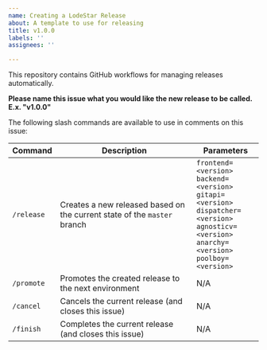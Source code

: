 ```yaml
---
name: Creating a LodeStar Release
about: A template to use for releasing
title: v1.0.0
labels: ''
assignees: ''

---
```


This repository contains GitHub workflows for managing releases automatically.

**Please name this issue what you would like the new release to be called. E.x. "v1.0.0"**

The following slash commands are available to use in comments on this issue:

| Command | Description | Parameters |
|---|---|---|
| `/release` | Creates a new released based on the current state of the `master` branch | `frontend=<version>`<br/>`backend=<version>`<br/>`gitapi=<version>`<br/>`dispatcher=<version>`<br/>`agnosticv=<version>`<br/>`anarchy=<version>`<br/>`poolboy=<version>` |
| `/promote` | Promotes the created release to the next environment | N/A |
| `/cancel` | Cancels the current release (and closes this issue) | N/A |
| `/finish` | Completes the current release (and closes this issue) | N/A |